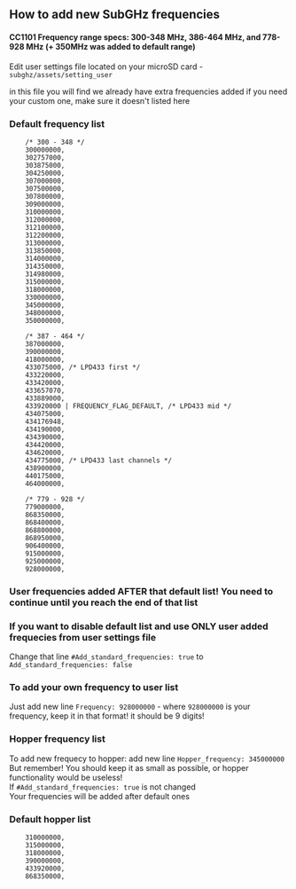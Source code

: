 ## How to add new SubGHz frequencies

#### CC1101 Frequency range specs: 300-348 MHz, 386-464 MHz, and 778-928 MHz  (+ 350MHz was added to default range)

Edit user settings file located on your microSD card - `subghz/assets/setting_user`

in this file you will find we already have extra frequencies added
if you need your custom one, make sure it doesn't listed here

### Default frequency list
```
    /* 300 - 348 */
    300000000,
    302757000,
    303875000,
    304250000,
    307000000,
    307500000,
    307800000,
    309000000,
    310000000,
    312000000,
    312100000,
    312200000,
    313000000,
    313850000,
    314000000,
    314350000,
    314980000,
    315000000,
    318000000,
    330000000,
    345000000,
    348000000,
    350000000,

    /* 387 - 464 */
    387000000,
    390000000,
    418000000,
    433075000, /* LPD433 first */
    433220000,
    433420000,
    433657070,
    433889000,
    433920000 | FREQUENCY_FLAG_DEFAULT, /* LPD433 mid */
    434075000,
    434176948,
    434190000,
    434390000,
    434420000,
    434620000,
    434775000, /* LPD433 last channels */
    438900000,
    440175000,
    464000000,

    /* 779 - 928 */
    779000000,
    868350000,
    868400000,
    868800000,
    868950000,
    906400000,
    915000000,
    925000000,
    928000000,
```

### User frequencies added AFTER that default list! You need to continue until you reach the end of that list

### If you want to disable default list and use ONLY user added frequecies from user settings file
Change that line
`#Add_standard_frequencies: true`
to
`Add_standard_frequencies: false`

### To add your own frequency to user list 
Just add new line
`Frequency: 928000000` - where `928000000` is your frequency, keep it in that format! it should be 9 digits!

### Hopper frequency list
To add new frequecy to hopper:
add new line `Hopper_frequency: 345000000`<br>
But remember! You should keep it as small as possible, or hopper functionality would be useless!<br>
If `#Add_standard_frequencies: true` is not changed<br>
Your frequencies will be added after default ones

### Default hopper list
```
    310000000,
    315000000,
    318000000,
    390000000,
    433920000,
    868350000,
```
